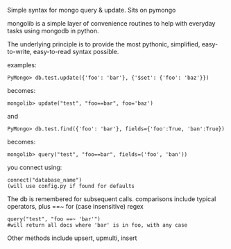 Simple syntax for mongo query & update. Sits on pymongo


 mongolib is a simple layer of convenience routines to help with everyday tasks using mongodb in python.

 The underlying principle is to provide the most pythonic, simplified, easy-to-write, easy-to-read syntax possible.

 examples:

    PyMongo> db.test.update({'foo': 'bar'}, {'$set': {'foo': 'baz'}})

 becomes:

    mongolib> update("test", "foo==bar", foo='baz')

and

    PyMongo> db.test.find({'foo': 'bar'}, fields={'foo':True, 'ban':True})

 becomes:

    mongolib> query("test", "foo==bar", fields=('foo', 'ban'))


you connect using:

    connect("database_name")
    (will use config.py if found for defaults

The db is remembered for subsequent calls. comparisons include typical operators,
plus ==~ for (case insensitive) regex

    query("test", "foo ==~ 'bar'")
    #will return all docs where 'bar' is in foo, with any case

Other methods include upsert, upmulti, insert
